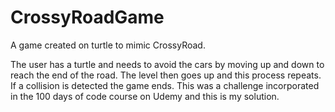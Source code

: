 # CrossyRoadGame

A game created on turtle to mimic CrossyRoad. 

The user has a turtle and needs to avoid the cars by moving up and down to reach the end of the road. The level then goes up and this process repeats. If a collision is detected the game ends. This was a challenge incorporated in the 100 days of code course on Udemy and this is my solution. 
